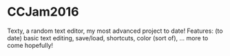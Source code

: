 # CCJam2016
Texty, a random text editor, my most advanced project to date!
Features: (to date)
basic text editing,
save/load, 
shortcuts, 
color (sort of), 
... more to come hopefully!
